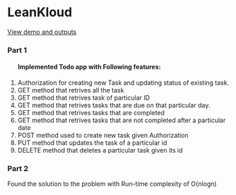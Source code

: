 # LeanKloud
<a href="https://drive.google.com/drive/folders/1C9PoMi2MWY2vs6Z1iUrDE90NMOmhXi2j?usp=sharing">View demo and outputs</a>

<h3>Part 1</h3>
<p align="justify">
<ol> <h4>Implemented Todo app with Following features:</h4> 
  <li>Authorization for creating new Task and updating status of existing task.</li>
  <li>GET method that retrives all the task </li>
  <li>GET method that retrives task of particular ID </li>
  <li>GET method that retrives tasks that are due on that particular day.</li>
  <li>GET method that retrives tasks that are completed</li>
  <li>GET method that retrives tasks that are not completed after a particular date</li>
  <li>POST method used to create new task given Authorization</li>
  <li>PUT method that updates the task of a particular id</li>
  <li>DELETE method that deletes a particular task given its id</li>
  </ol>
  </p>
<h3>Part 2</h3>
<p>Found the solution to the problem with Run-time complexity of O(nlogn)</p>
